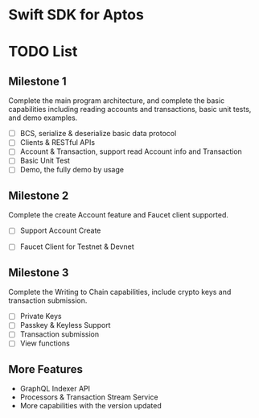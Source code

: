 # Swift SDK for Aptos

# TODO List

## Milestone 1
Complete the main program architecture, and complete the basic capabilities including reading accounts and transactions, basic unit tests, and demo examples.
- [ ] BCS, serialize & deserialize basic data protocol
- [ ] Clients & RESTful APIs
- [ ] Account & Transaction, support read Account info and Transaction
- [ ] Basic Unit Test
- [ ] Demo, the fully demo by usage

## Milestone 2
Complete the create Account feature and Faucet client supported.

- [ ] Support Account Create
- [ ] Faucet Client for Testnet & Devnet


## Milestone 3
Complete the Writing to Chain capabilities, include crypto keys and transaction submission.

- [ ] Private Keys
- [ ] Passkey & Keyless Support
- [ ] Transaction submission
- [ ] View functions

## More Features
- GraphQL Indexer API 
- Processors & Transaction Stream Service
- More capabilities with the version updated